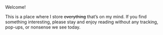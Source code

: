 Welcome!

This is a place where I store ~~everything~~ that’s on my mind. 
If you find something interesting, please stay and enjoy reading 
without any tracking, pop-ups, or nonsense we see today.